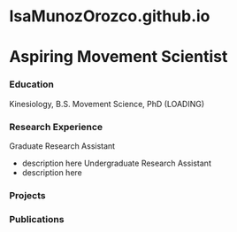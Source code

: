 # IsaMunozOrozco.github.io
# Aspiring Movement Scientist

### Education
Kinesiology, B.S. 
Movement Science, PhD (LOADING)

### Research Experience
Graduate Research Assistant
- description here
Undergraduate Research Assistant
- description here

### Projects

### Publications
